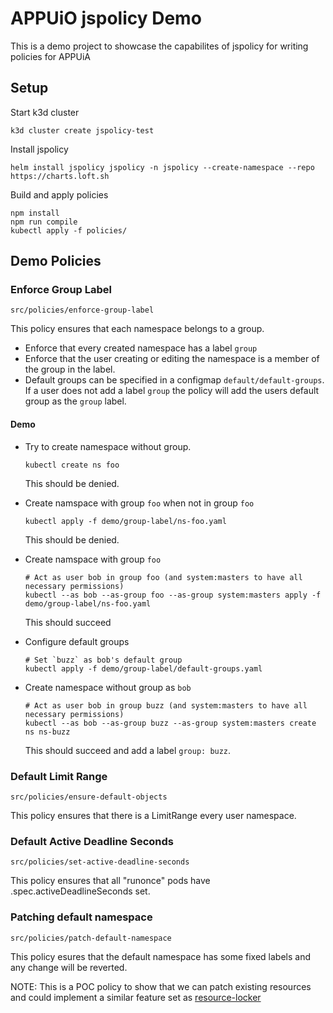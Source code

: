 # APPUiO jspolicy Demo

This is a demo project to showcase the capabilites of jspolicy for writing policies for APPUiA


## Setup

Start k3d cluster

```
k3d cluster create jspolicy-test
```

Install jspolicy

```
helm install jspolicy jspolicy -n jspolicy --create-namespace --repo https://charts.loft.sh
```

Build and apply policies

```
npm install
npm run compile
kubectl apply -f policies/
```


## Demo Policies


### Enforce Group Label

`src/policies/enforce-group-label`

This policy ensures that each namespace belongs to a group.


* Enforce that every created namespace has a label `group` 
* Enforce that the user creating or editing the namespace is a member of the group in the label.
* Default groups can be specified in a configmap `default/default-groups`. 
If a user does not add a label `group` the policy will add the users default group as the `group` label.

#### Demo

* Try to create namespace without group.

      kubectl create ns foo

  This should be denied.

* Create namspace with group `foo` when not in group `foo`

      kubectl apply -f demo/group-label/ns-foo.yaml

  This should be denied.

* Create namspace with group `foo`

      # Act as user bob in group foo (and system:masters to have all necessary permissions)
      kubectl --as bob --as-group foo --as-group system:masters apply -f demo/group-label/ns-foo.yaml

  This should succeed

* Configure default groups

      # Set `buzz` as bob's default group
      kubectl apply -f demo/group-label/default-groups.yaml

* Create namespace without group as `bob`

      # Act as user bob in group buzz (and system:masters to have all necessary permissions)
      kubectl --as bob --as-group buzz --as-group system:masters create ns ns-buzz

  This should succeed and add a label `group: buzz`.


### Default Limit Range

`src/policies/ensure-default-objects`

This policy ensures that there is a LimitRange every user namespace.

### Default Active Deadline Seconds

`src/policies/set-active-deadline-seconds`

This policy ensures that all "runonce" pods have .spec.activeDeadlineSeconds set.


### Patching default namespace

`src/policies/patch-default-namespace`

This policy esures that the default namespace has some fixed labels and any change will be reverted.

NOTE: This is a POC policy to show that we can patch existing resources and could implement a similar feature set as [resource-locker](https://github.com/redhat-cop/resource-locker-operator)
